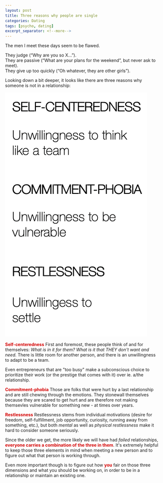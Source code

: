 ```yaml
---
layout: post
title: Three reasons why people are single
categories: Dating
tags: [psycho, dating]
excerpt_separator: <!--more-->
---
```


The men I meet these days seem to be flawed.

They judge (“Why are you so X...”).<br>
They are passive (“What are your plans for the weekend”, but never ask to meet). <br>
They give up too quickly (“Oh whatever, they are other girls”).<br>

Looking down a bit deeper, it looks like there are three reasons why someone is not in a relationship<!--more-->:

![Archetypes](/images/archetype.png "Archetypes of why someone is single")

<span style="color:#d40202; font-weight: bold">Self-centeredness</span>
First and foremost, these people think of and for themselves: <em>What is in it for them? What is it that THEY don't want and need.</em> There is little room for another person, and there is an unwillingness to adapt to be a team.

Even entrepreneurs that are "too busy" make a subconscious choice to prioritize their work (or the prestige that comes with it) over ie. a/the relationship. 


<span style="color:#d40202; font-weight: bold">Commitment-phobia</span>
Those are folks that were hurt by a last relationship and are still chewing through the emotions. They stonewall themselves because they are scared to get hurt and are therefore not making themsevles vulnerable for something new - at times over years.


<span style="color:#d40202; font-weight: bold">Restlessness</span>
Restlessness stems from individual motivations (desire for freedom, self-fulfillment, job opportunity, curiosity, running away from something, etc.), but both <em>mental</em> as well as <em>physical restlessness</em> make it hard to consider someone seriously.


Since the older we get, the more likely we will have had <em>failed</em> relationships, <span style="color:#d40202; font-weight: bold">everyone carries a combination of the three in them</span>. It's extremely helpful to keep those three elements in mind when meeting a new person and to figure out what that person is working through.

Even more important though is to figure out how <span style="color:#d40202; font-weight: bold">you</span> fair on those three dimensions and what you should be working on, in order to be in a relationship or maintain an existing one.



